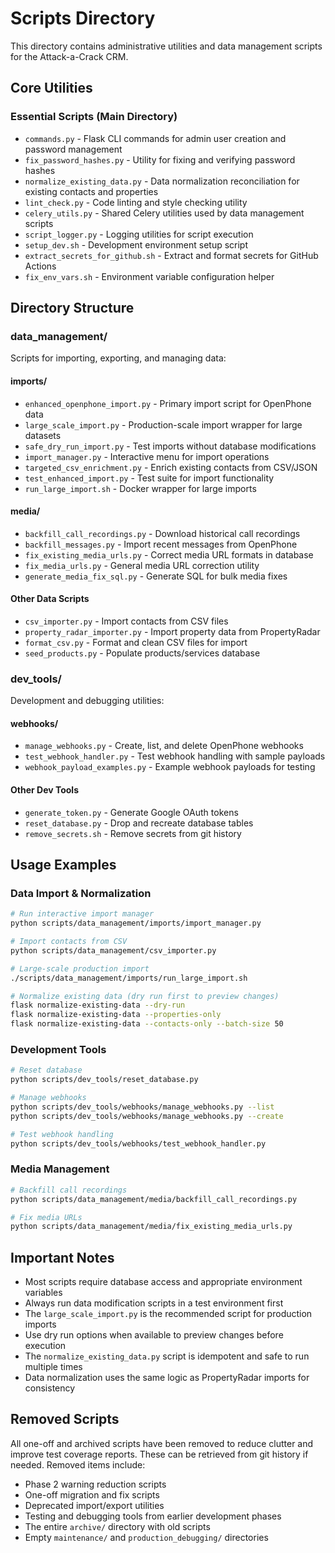 # Scripts Directory

This directory contains administrative utilities and data management scripts for the Attack-a-Crack CRM.

## Core Utilities

### Essential Scripts (Main Directory)
- `commands.py` - Flask CLI commands for admin user creation and password management
- `fix_password_hashes.py` - Utility for fixing and verifying password hashes
- `normalize_existing_data.py` - Data normalization reconciliation for existing contacts and properties
- `lint_check.py` - Code linting and style checking utility
- `celery_utils.py` - Shared Celery utilities used by data management scripts
- `script_logger.py` - Logging utilities for script execution
- `setup_dev.sh` - Development environment setup script
- `extract_secrets_for_github.sh` - Extract and format secrets for GitHub Actions
- `fix_env_vars.sh` - Environment variable configuration helper

## Directory Structure

### data_management/
Scripts for importing, exporting, and managing data:

#### imports/
- `enhanced_openphone_import.py` - Primary import script for OpenPhone data
- `large_scale_import.py` - Production-scale import wrapper for large datasets
- `safe_dry_run_import.py` - Test imports without database modifications
- `import_manager.py` - Interactive menu for import operations
- `targeted_csv_enrichment.py` - Enrich existing contacts from CSV/JSON
- `test_enhanced_import.py` - Test suite for import functionality
- `run_large_import.sh` - Docker wrapper for large imports

#### media/
- `backfill_call_recordings.py` - Download historical call recordings
- `backfill_messages.py` - Import recent messages from OpenPhone
- `fix_existing_media_urls.py` - Correct media URL formats in database
- `fix_media_urls.py` - General media URL correction utility
- `generate_media_fix_sql.py` - Generate SQL for bulk media fixes

#### Other Data Scripts
- `csv_importer.py` - Import contacts from CSV files
- `property_radar_importer.py` - Import property data from PropertyRadar
- `format_csv.py` - Format and clean CSV files for import
- `seed_products.py` - Populate products/services database

### dev_tools/
Development and debugging utilities:

#### webhooks/
- `manage_webhooks.py` - Create, list, and delete OpenPhone webhooks
- `test_webhook_handler.py` - Test webhook handling with sample payloads
- `webhook_payload_examples.py` - Example webhook payloads for testing

#### Other Dev Tools
- `generate_token.py` - Generate Google OAuth tokens
- `reset_database.py` - Drop and recreate database tables
- `remove_secrets.sh` - Remove secrets from git history

## Usage Examples

### Data Import & Normalization
```bash
# Run interactive import manager
python scripts/data_management/imports/import_manager.py

# Import contacts from CSV
python scripts/data_management/csv_importer.py

# Large-scale production import
./scripts/data_management/imports/run_large_import.sh

# Normalize existing data (dry run first to preview changes)
flask normalize-existing-data --dry-run
flask normalize-existing-data --properties-only
flask normalize-existing-data --contacts-only --batch-size 50
```

### Development Tools
```bash
# Reset database
python scripts/dev_tools/reset_database.py

# Manage webhooks
python scripts/dev_tools/webhooks/manage_webhooks.py --list
python scripts/dev_tools/webhooks/manage_webhooks.py --create

# Test webhook handling
python scripts/dev_tools/webhooks/test_webhook_handler.py
```

### Media Management
```bash
# Backfill call recordings
python scripts/data_management/media/backfill_call_recordings.py

# Fix media URLs
python scripts/data_management/media/fix_existing_media_urls.py
```

## Important Notes

- Most scripts require database access and appropriate environment variables
- Always run data modification scripts in a test environment first
- The `large_scale_import.py` is the recommended script for production imports
- Use dry run options when available to preview changes before execution
- The `normalize_existing_data.py` script is idempotent and safe to run multiple times
- Data normalization uses the same logic as PropertyRadar imports for consistency

## Removed Scripts

All one-off and archived scripts have been removed to reduce clutter and improve test coverage reports. These can be retrieved from git history if needed. Removed items include:
- Phase 2 warning reduction scripts
- One-off migration and fix scripts
- Deprecated import/export utilities
- Testing and debugging tools from earlier development phases
- The entire `archive/` directory with old scripts
- Empty `maintenance/` and `production_debugging/` directories